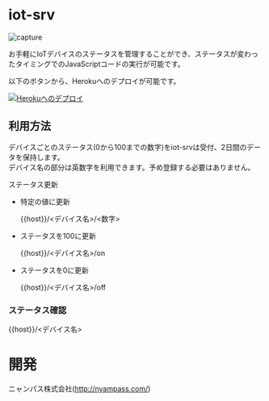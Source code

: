 # iot-srv


![capture](http://imgur.com/ulFu0LU)

お手軽にIoTデバイスのステータスを管理することができ、ステータスが変わったタイミングでのJavaScriptコードの実行が可能です。

以下のボタンから、Herokuへのデプロイが可能です。

[![Herokuへのデプロイ](https://www.herokucdn.com/deploy/button.svg)](https://heroku.com/deploy)

## 利用方法

デバイスごとのステータス(0から100までの数字)をiot-srvは受付、2日間のデータを保持します。<br>
デバイス名の部分は英数字を利用できます。予め登録する必要はありません。<br>

ステータス更新

- 特定の値に更新

   {{host}}/&lt;デバイス名&gt;/&lt;数字&gt;

- ステータスを100に更新

   {{host}}/&lt;デバイス名&gt;/on

- ステータスを0に更新

   {{host}}/&lt;デバイス名&gt;/off

### ステータス確認

   {{host}}/&lt;デバイス名&gt;

# 開発

ニャンパス株式会社(http://nyampass.com/)
